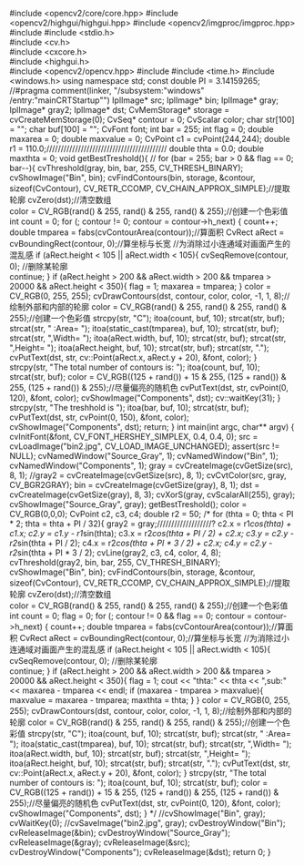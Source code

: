#include <opencv2/core/core.hpp>
#include <opencv2/highgui/highgui.hpp>
#include <opencv2/imgproc/imgproc.hpp>
#include <vector>
#include <stdio.h>  
#include <cv.h>  
#include <cxcore.h>  
#include <highgui.h>  
#include <opencv2/opencv.hpp>
#include <iostream>
#include <time.h>
#include <windows.h>
using namespace std;
const double PI = 3.14159265;
//#pragma comment(linker, "/subsystem:\"windows\" /entry:\"mainCRTStartup\"")
IplImage* src;
IplImage* bin;
IplImage* gray;
IplImage* gray2;
IplImage* dst;
CvMemStorage* storage = cvCreateMemStorage(0);
CvSeq* contour = 0;
CvScalar color;
char str[100] = "";
char buf[100] = "";
CvFont font;
int bar = 255;
int flag = 0;
double maxarea = 0;
double maxvalue = 0;
CvPoint c1 = cvPoint(244,244);
double r1 = 110.0;//////////////////////////////////////////
double thta = 0.0;
double maxthta = 0;
void getBestTreshold(){
	//
	for (bar = 255; bar > 0 && flag == 0; bar--){
		cvThreshold(gray, bin, bar, 255, CV_THRESH_BINARY);
		cvShowImage("Bin", bin);
		cvFindContours(bin, storage, &contour, sizeof(CvContour), CV_RETR_CCOMP, CV_CHAIN_APPROX_SIMPLE);//提取轮廓 
		cvZero(dst);//清空数组     
		color = CV_RGB(rand() & 255, rand() & 255, rand() & 255);//创建一个色彩值 
		int count = 0;
		for (; contour != 0; contour = contour->h_next)
		{
			count++;
			double tmparea = fabs(cvContourArea(contour));//算面积
			CvRect aRect = cvBoundingRect(contour, 0);//算坐标与长宽
			//为消除过小连通域对画面产生的混乱感
			if (aRect.height < 105 || aRect.width < 105){
				cvSeqRemove(contour, 0); //删除某轮廓  
				continue;
			}
			if (aRect.height > 200 && aRect.width > 200 && tmparea > 20000 && aRect.height < 350){
				flag = 1;
				maxarea = tmparea;
			}
			color = CV_RGB(0, 255, 255);
			cvDrawContours(dst, contour, color, color, -1, 1, 8);//绘制外部和内部的轮廓 
			color = CV_RGB(rand() & 255, rand() & 255, rand() & 255);//创建一个色彩值
			strcpy(str, "C");
			itoa(count, buf, 10);
			strcat(str, buf);
			strcat(str, " :Area= ");
			itoa(static_cast<int>(tmparea), buf, 10);
			strcat(str, buf);
			strcat(str, ",Width= ");
			itoa(aRect.width, buf, 10);
			strcat(str, buf);
			strcat(str, ",Height= ");
			itoa(aRect.height, buf, 10);
			strcat(str, buf);
			strcat(str, ".");
			cvPutText(dst, str, cv::Point(aRect.x, aRect.y + 20), &font, color);
		}
		strcpy(str, "The total number of contours is: ");
		itoa(count, buf, 10);
		strcat(str, buf);
		color = CV_RGB((125 + rand()) + 15 & 255, (125 + rand()) & 255, (125 + rand()) & 255);//尽量偏亮的随机色
		cvPutText(dst, str, cvPoint(0, 120), &font, color);
		cvShowImage("Components", dst);
		cv::waitKey(31);
	}
	strcpy(str, "The treshhold is ");
	itoa(bar, buf, 10);
	strcat(str, buf);
	cvPutText(dst, str, cvPoint(0, 150), &font, color);
	cvShowImage("Components", dst);
	return;
}
int main(int argc, char** argv)
{
	cvInitFont(&font, CV_FONT_HERSHEY_SIMPLEX, 0.4, 0.4, 0);
	src = cvLoadImage("bin2.jpg", CV_LOAD_IMAGE_UNCHANGED);
	assert(src != NULL);
	cvNamedWindow("Source_Gray", 1);
	cvNamedWindow("Bin", 1);
	cvNamedWindow("Components", 1);
	gray = cvCreateImage(cvGetSize(src), 8, 1);
	//gray2 = cvCreateImage(cvGetSize(src), 8, 1);
	cvCvtColor(src, gray, CV_BGR2GRAY);
	bin = cvCreateImage(cvGetSize(gray), 8, 1);
	dst = cvCreateImage(cvGetSize(gray), 8, 3);
	cvXorS(gray, cvScalarAll(255), gray);
	cvShowImage("Source_Gray", gray);
	getBestTreshold();
 	color = CV_RGB(0,0,0);
	CvPoint c2, c3, c4;
	double r2 = 50;
	/*
	for (thta = 0; thta < PI * 2; thta = thta + PI / 32){
		gray2 = gray;///////////////////?
		c2.x = r1*cos(thta) + c1.x;
		c2.y = c1.y - r1*sin(thta);
		c3.x = r2*cos(thta + PI / 2) + c2.x;
		c3.y = c2.y - r2*sin(thta + PI / 2);
		c4.x = r2*cos(thta + PI * 3 / 2) + c2.x;
		c4.y = c2.y - r2*sin(thta + PI * 3 / 2);
		cvLine(gray2, c3, c4, color, 4, 8);
		cvThreshold(gray2, bin, bar, 255, CV_THRESH_BINARY);
		cvShowImage("Bin", bin);
		cvFindContours(bin, storage, &contour, sizeof(CvContour), CV_RETR_CCOMP, CV_CHAIN_APPROX_SIMPLE);//提取轮廓 
		cvZero(dst);//清空数组     
		color = CV_RGB(rand() & 255, rand() & 255, rand() & 255);//创建一个色彩值 
		int count = 0;
		flag = 0;
		for (; contour != 0 && flag == 0; contour = contour->h_next)
		{
			count++;
			double tmparea = fabs(cvContourArea(contour));//算面积
			CvRect aRect = cvBoundingRect(contour, 0);//算坐标与长宽
			//为消除过小连通域对画面产生的混乱感
			if (aRect.height < 105 || aRect.width < 105){
				cvSeqRemove(contour, 0); //删除某轮廓  
				continue;
			}
			if (aRect.height > 200 && aRect.width > 200 && tmparea > 20000 && aRect.height < 350){
				flag = 1;
				cout << "thta:" << thta << ",sub:" << maxarea - tmparea << endl;
				if (maxarea - tmparea > maxvalue){
					maxvalue = maxarea - tmparea;
					maxthta = thta;
				}
			}
			color = CV_RGB(0, 255, 255);
			cvDrawContours(dst, contour, color, color, -1, 1, 8);//绘制外部和内部的轮廓 
			color = CV_RGB(rand() & 255, rand() & 255, rand() & 255);//创建一个色彩值
			strcpy(str, "C");
			itoa(count, buf, 10);
			strcat(str, buf);
			strcat(str, " :Area= ");
			itoa(static_cast<int>(tmparea), buf, 10);
			strcat(str, buf);
			strcat(str, ",Width= ");
			itoa(aRect.width, buf, 10);
			strcat(str, buf);
			strcat(str, ",Height= ");
			itoa(aRect.height, buf, 10);
			strcat(str, buf);
			strcat(str, ".");
			cvPutText(dst, str, cv::Point(aRect.x, aRect.y + 20), &font, color);
		}
		strcpy(str, "The total number of contours is: ");
		itoa(count, buf, 10);
		strcat(str, buf);
		color = CV_RGB((125 + rand()) + 15 & 255, (125 + rand()) & 255, (125 + rand()) & 255);//尽量偏亮的随机色
		cvPutText(dst, str, cvPoint(0, 120), &font, color);
		cvShowImage("Components", dst);
	}
	*/
 	//cvShowImage("Bin", gray);
	cvWaitKey(0);
	//cvSaveImage("bin2.jpg", gray);
	cvDestroyWindow("Bin");
	cvReleaseImage(&bin);
	cvDestroyWindow("Source_Gray");
	cvReleaseImage(&gray);
	cvReleaseImage(&src);
	cvDestroyWindow("Components");
	cvReleaseImage(&dst);
	return 0;
}
